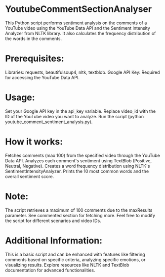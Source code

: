 # YoutubeCommentSectionAnalyser
This Python script performs sentiment analysis on the comments of a YouTube video using the YouTube Data API and the Sentiment Intensity Analyzer from NLTK library. It also calculates the frequency distribution of the words in the comments.

# Prerequisites:

Libraries: requests, beautifulsoup4, nltk, textblob.
Google API Key: Required for accessing the YouTube Data API.
# Usage:

Set your Google API key in the api_key variable.
Replace video_id with the ID of the YouTube video you want to analyze.
Run the script (python youtube_comment_sentiment_analysis.py).
# How it works:
Fetches comments (max 100) from the specified video through the YouTube Data API.
Analyzes each comment's sentiment using TextBlob (Positive, Neutral, Negative).
Creates a word frequency distribution using NLTK's SentimentIntensityAnalyzer.
Prints the 10 most common words and the overall sentiment score.
# Note:
The script retrieves a maximum of 100 comments due to the maxResults parameter. See commented section for fetching more.
Feel free to modify the script for different scenarios and video IDs.
# Additional Information:
This is a basic script and can be enhanced with features like filtering comments based on specific criteria, analyzing specific emotions, or visualizing results.
Explore resources like NLTK and TextBlob documentation for advanced functionalities.
